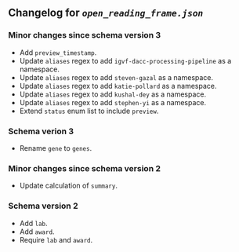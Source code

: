 ## Changelog for *`open_reading_frame.json`*

### Minor changes since schema version 3

* Add `preview_timestamp`.
* Update `aliases` regex to add `igvf-dacc-processing-pipeline` as a namespace.
* Update `aliases` regex to add `steven-gazal` as a namespace.
* Update `aliases` regex to add `katie-pollard` as a namespace.
* Update `aliases` regex to add `kushal-dey` as a namespace.
* Update `aliases` regex to add `stephen-yi` as a namespace.
* Extend `status` enum list to include `preview`.

### Schema verion 3

* Rename `gene` to `genes`.

### Minor changes since schema version 2

* Update calculation of `summary`.

### Schema version 2

* Add `lab`.
* Add `award`.
* Require `lab` and `award`.
